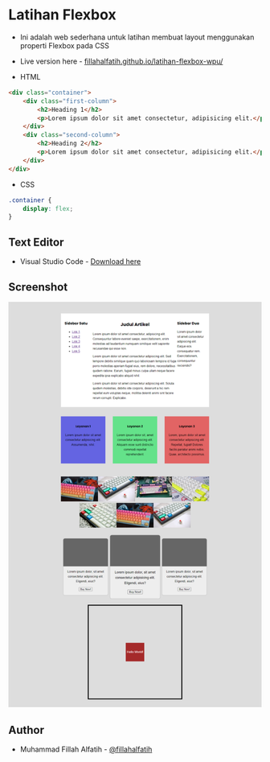 # Latihan Flexbox
- Ini adalah web sederhana untuk latihan membuat layout menggunakan properti Flexbox pada CSS

- Live version here - [fillahalfatih.github.io/latihan-flexbox-wpu/](https://fillahalfatih.github.io/latihan-flexbox-wpu/)

- HTML
```html
<div class="container">
    <div class="first-column">
        <h2>Heading 1</h2>
        <p>Lorem ipsum dolor sit amet consectetur, adipisicing elit.</p>
    </div>
    <div class="second-column">
        <h2>Heading 2</h2>
        <p>Lorem ipsum dolor sit amet consectetur, adipisicing elit.</p>
    </div>
</div>
```

- CSS
```css
.container {
    display: flex;
}
```

## Text Editor
- Visual Studio Code - [Download here](https://code.visualstudio.com/)

## Screenshot
![alt text](https://github.com/fillahalfatih/latihan-flexbox-wpu/blob/main/screenshot/latihan-flexbox.png "Preview Latihan Flexbox")

## Author
- Muhammad Fillah Alfatih - [@fillahalfatih](https://github.com/fillahalfatih)